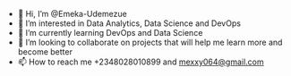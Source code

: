 - 👋 Hi, I’m @Emeka-Udemezue
- 👀 I’m interested in Data Analytics, Data Science and DevOps
- 🌱 I’m currently learning DevOps and Data Science
- 💞️ I’m looking to collaborate on projects that will help me learn more and become better
- 📫 How to reach me +2348028010899 and mexxy064@gmail.com

<!---
Emeka-Udemezue/Emeka-Udemezue is a ✨ special ✨ repository because its `README.md` (this file) appears on your GitHub profile.
You can click the Preview link to take a look at your changes.
--->
